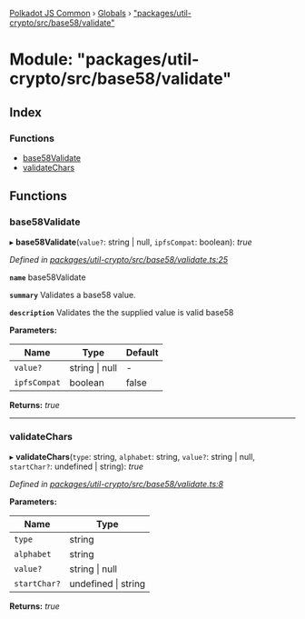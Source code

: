 [Polkadot JS Common](../README.md) › [Globals](../globals.md) › ["packages/util-crypto/src/base58/validate"](_packages_util_crypto_src_base58_validate_.md)

# Module: "packages/util-crypto/src/base58/validate"

## Index

### Functions

* [base58Validate](_packages_util_crypto_src_base58_validate_.md#base58validate)
* [validateChars](_packages_util_crypto_src_base58_validate_.md#validatechars)

## Functions

###  base58Validate

▸ **base58Validate**(`value?`: string | null, `ipfsCompat`: boolean): *true*

*Defined in [packages/util-crypto/src/base58/validate.ts:25](https://github.com/polkadot-js/common/blob/e7c665e5/packages/util-crypto/src/base58/validate.ts#L25)*

**`name`** base58Validate

**`summary`** Validates a base58 value.

**`description`** 
Validates the the supplied value is valid base58

**Parameters:**

Name | Type | Default |
------ | ------ | ------ |
`value?` | string &#124; null | - |
`ipfsCompat` | boolean | false |

**Returns:** *true*

___

###  validateChars

▸ **validateChars**(`type`: string, `alphabet`: string, `value?`: string | null, `startChar?`: undefined | string): *true*

*Defined in [packages/util-crypto/src/base58/validate.ts:8](https://github.com/polkadot-js/common/blob/e7c665e5/packages/util-crypto/src/base58/validate.ts#L8)*

**Parameters:**

Name | Type |
------ | ------ |
`type` | string |
`alphabet` | string |
`value?` | string &#124; null |
`startChar?` | undefined &#124; string |

**Returns:** *true*
